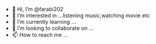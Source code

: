 - 👋 Hi, I’m @farabi202
- 👀 I’m interested in ...listening music,watching movie etc
- 🌱 I’m currently learning ...
- 💞️ I’m looking to collaborate on ...
- 📫 How to reach me ...

<!---
farabi202/farabi202 is a ✨ special ✨ repository because its `README.md` (this file) appears on your GitHub profile.
You can click the Preview link to take a look at your changes.
--->
